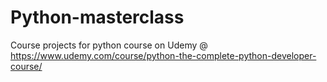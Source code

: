 # Python-masterclass
Course projects for python course on Udemy @ https://www.udemy.com/course/python-the-complete-python-developer-course/
